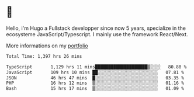 # 👋 

Hello, i'm Hugo a Fullstack developper since now 5 years, specialize in the ecosysteme JavaScript/Typescript. I mainly use the framework React/Next.

More informations on my [portfolio](https://hcampos.fr)

<!--START_SECTION:waka-->

```txt
Total Time: 1,397 hrs 26 mins

TypeScript       1,129 hrs 11 mins████████████████████▒░░░░   80.80 %
JavaScript       109 hrs 10 mins ██░░░░░░░░░░░░░░░░░░░░░░░   07.81 %
JSON             46 hrs 47 mins  █░░░░░░░░░░░░░░░░░░░░░░░░   03.35 %
PHP              16 hrs 12 mins  ▒░░░░░░░░░░░░░░░░░░░░░░░░   01.16 %
Bash             15 hrs 17 mins  ▒░░░░░░░░░░░░░░░░░░░░░░░░   01.09 %
```

<!--END_SECTION:waka-->
